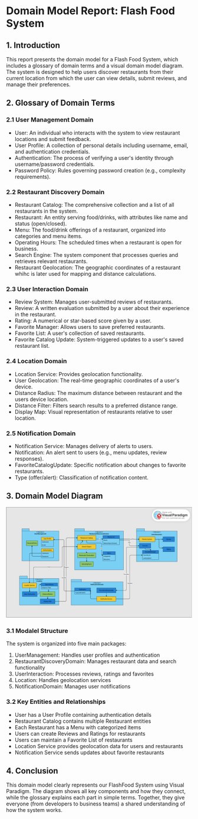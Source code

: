 # Domain Model Report: Flash Food System

## 1. Introduction

This report presents the domain model for a Flash Food System, which includes a glossary of domain terms and a visual domain model diagram. The system is designed to help users discover restaurants from their current location from which the user can view details, submit reviews, and manage their preferences.

## 2. Glossary of Domain Terms

### 2.1 User Management Domain

- User: An individual who interacts with the system to view restaurant locations and submit feedback.
- User Profile: A collection of personal details including username, email, and authentication credentials.
- Authentication: The process of verifying a user's identity through username/password credentials.
- Password Policy: Rules governing password creation (e.g., complexity requirements).

### 2.2 Restaurant Discovery Domain

- Restaurant Catalog: The comprehensive collection and a list of all restaurants in the system.
- Restaurant: An entity serving food/drinks, with attributes like name and status (open/closed).
- Menu: The food/drink offerings of a restaurant, organized into categories and menu items.
- Operating Hours: The scheduled times when a restaurant is open for business.
- Search Engine: The system component that processes queries and retrieves relevant restaurants.
- Restaurant Geolocation: The geographic coordinates of a restaurant whihc is later used for mapping and distance calculations.

### 2.3 User Interaction Domain

- Review System: Manages user-submitted reviews of restaurants.
- Review: A written evaluation submitted by a user about their experience in the restaurant.
- Rating: A numerical or star-based score given by a user.
- Favorite Manager: Allows users to save preferred restaurants.
- Favorite List: A user's collection of saved restaurants.
- Favorite Catalog Update: System-triggered updates to a user's saved restaurant list.

### 2.4 Location Domain

- Location Service: Provides geolocation functionality.
- User Geolocation: The real-time geographic coordinates of a user's device.
- Distance Radius: The maximum distance between restaurant and the users device location.
- Distance Filter: Filters search results to a preferred distance range.
- Display Map: Visual representation of restaurants relative to user location.

### 2.5 Notification Domain

- Notification Service: Manages delivery of alerts to users.
- Notification: An alert sent to users (e.g., menu updates, review responses).
- FavoriteCatalogUpdate: Specific notification about changes to favorite restaurants.
- Type (offer/alert): Classification of notification content.

## 3. Domain Model Diagram

![](DDD.png)

### 3.1 Modalel Structure

The system is organized into five main packages:
1. UserManagement: Handles user profiles and authentication
2. RestaurantDiscoveryDomain: Manages restaurant data and search functionality
3. UserInteraction: Processes reviews, ratings and favorites
4. Location: Handles geolocation services
5. NotificationDomain: Manages user notifications

### 3.2 Key Entities and Relationships

- User has a User Profile containing authentication details
- Restaurant Catalog contains multiple Restaurant entities
- Each Restaurant has a Menu with categorized items
- Users can create Reviews and Ratings for restaurants
- Users can maintain a Favorite List of restaurants
- Location Service provides geolocation data for users and restaurants
- Notification Service sends updates about favorite restaurants

## 4. Conclusion

This domain model clearly represents our FlashFood System using Visual Paradigm. The diagram shows all key components and how they connect, while the glossary explains each part in simple terms. Together, they give everyone (from developers to business teams) a shared understanding of how the system works.


